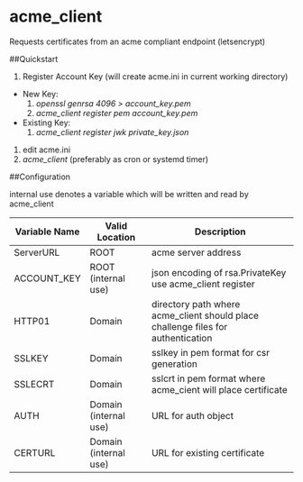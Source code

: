 # acme_client

Requests certificates from an acme compliant endpoint (letsencrypt)

##Quickstart

1. Register Account Key (will create acme.ini in current working directory)
  - New Key:
    1. _openssl genrsa 4096 > account\_key.pem_
    1. _acme\_client register pem account\_key.pem_
  - Existing Key:
    1. _acme\_client register jwk private\_key.json_
1. edit acme.ini
1. _acme\_client_ (preferably as cron or systemd timer)


##Configuration

internal use denotes a variable which will be written and read by acme_client

|Variable Name|Valid Location|Description|
|---|---|---|
|ServerURL|ROOT|acme server address|
|ACCOUNT\_KEY|ROOT (internal use)|json encoding of rsa.PrivateKey use acme_client register|
|HTTP01|Domain|directory path where acme_client should place challenge files for authentication|
|SSLKEY|Domain|sslkey in pem format for csr generation|
|SSLECRT|Domain|sslcrt in pem format where acme_cient will place certificate|
|AUTH|Domain (internal use)|URL for auth object|
|CERTURL|Domain (internal use)|URL for existing certificate|

